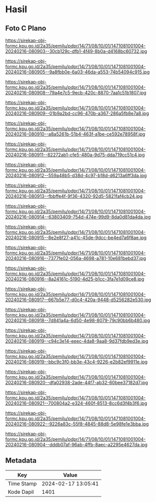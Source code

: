 # Hasil

## Foto C Plano

https://sirekap-obj-formc.kpu.go.id/2a35/pemilu/pdpr/14/71/08/10/01/1471081001004-20240216-080903--30cb129c-dfb1-4f49-8b0a-d4168bc60732.jpg

https://sirekap-obj-formc.kpu.go.id/2a35/pemilu/pdpr/14/71/08/10/01/1471081001004-20240216-080905--9a8fbb0e-6a03-46da-a553-74b54094c915.jpg

https://sirekap-obj-formc.kpu.go.id/2a35/pemilu/pdpr/14/71/08/10/01/1471081001004-20240216-080908--79a4e7c5-9ecb-420c-8870-7aa1c51b1807.jpg

https://sirekap-obj-formc.kpu.go.id/2a35/pemilu/pdpr/14/71/08/10/01/1471081001004-20240216-080909--01b9a2bd-cc96-470b-a367-286a5fb8e7a8.jpg

https://sirekap-obj-formc.kpu.go.id/2a35/pemilu/pdpr/14/71/08/10/01/1471081001004-20240216-080910--a8a5261b-51b4-463f-a1be-ce592e78958f.jpg

https://sirekap-obj-formc.kpu.go.id/2a35/pemilu/pdpr/14/71/08/10/01/1471081001004-20240216-080911--82272ab1-cfe5-480a-9d75-dda719cc51c4.jpg

https://sirekap-obj-formc.kpu.go.id/2a35/pemilu/pdpr/14/71/08/10/01/1471081001004-20240216-080912--559a48b5-d38d-4c97-b18d-d6213a6ff3da.jpg

https://sirekap-obj-formc.kpu.go.id/2a35/pemilu/pdpr/14/71/08/10/01/1471081001004-20240216-080913--fbbffe4f-9f36-4320-92d5-5821faf4cb24.jpg

https://sirekap-obj-formc.kpu.go.id/2a35/pemilu/pdpr/14/71/08/10/01/1471081001004-20240216-080914--63803409-754d-474e-99d9-8da0d81da4da.jpg

https://sirekap-obj-formc.kpu.go.id/2a35/pemilu/pdpr/14/71/08/10/01/1471081001004-20240216-080915--8e2e8f27-a41c-45de-9dcc-be4ed7a6f8ae.jpg

https://sirekap-obj-formc.kpu.go.id/2a35/pemilu/pdpr/14/71/08/10/01/1471081001004-20240216-080916--7377fe02-056a-4698-a781-10e681bebd37.jpg

https://sirekap-obj-formc.kpu.go.id/2a35/pemilu/pdpr/14/71/08/10/01/1471081001004-20240216-080916--8a24161c-5190-4d25-b1cc-3fa7e1d09ce8.jpg

https://sirekap-obj-formc.kpu.go.id/2a35/pemilu/pdpr/14/71/08/10/01/1471081001004-20240216-080917--667b5e77-d0c4-420a-9448-d5256282e530.jpg

https://sirekap-obj-formc.kpu.go.id/2a35/pemilu/pdpr/14/71/08/10/01/1471081001004-20240216-080918--7d841a4a-6d50-4e98-8079-79c90bb6b480.jpg

https://sirekap-obj-formc.kpu.go.id/2a35/pemilu/pdpr/14/71/08/10/01/1471081001004-20240216-080919--c94c3e14-eeec-4da8-9aa8-9d37fdb9ed3e.jpg

https://sirekap-obj-formc.kpu.go.id/2a35/pemilu/pdpr/14/71/08/10/01/1471081001004-20240216-080919--bbc9c3f0-bb3e-43c4-9226-e2b82ef9911e.jpg

https://sirekap-obj-formc.kpu.go.id/2a35/pemilu/pdpr/14/71/08/10/01/1471081001004-20240216-080920--dfa02938-2ade-44f7-ab32-60bee37182d7.jpg

https://sirekap-obj-formc.kpu.go.id/2a35/pemilu/pdpr/14/71/08/10/01/1471081001004-20240216-080921--700804a2-e324-460f-8513-8cc6d3f4b3f6.jpg

https://sirekap-obj-formc.kpu.go.id/2a35/pemilu/pdpr/14/71/08/10/01/1471081001004-20240216-080922--9226a83c-55f8-4845-88d8-5e98fe1e3bba.jpg

https://sirekap-obj-formc.kpu.go.id/2a35/pemilu/pdpr/14/71/08/10/01/1471081001004-20240216-080904--dddb07af-96ab-4ffb-8aec-a2295e4627da.jpg


## Metadata

| Key        | Value               |
| ---------- | ------------------- |
| Time Stamp | 2024-02-17 13:05:41 |
| Kode Dapil | 1401                |



